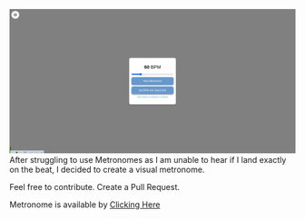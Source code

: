 ![Metronome gif](./assets/images/metronomeDemo.gif)
<br />
After struggling to use Metronomes as I am unable to hear if I land exactly on the beat, I decided to create a visual metronome.

Feel free to contribute. Create a Pull Request.

Metronome is available by [Clicking Here](https://netstorm84.github.io/Metronome/)
